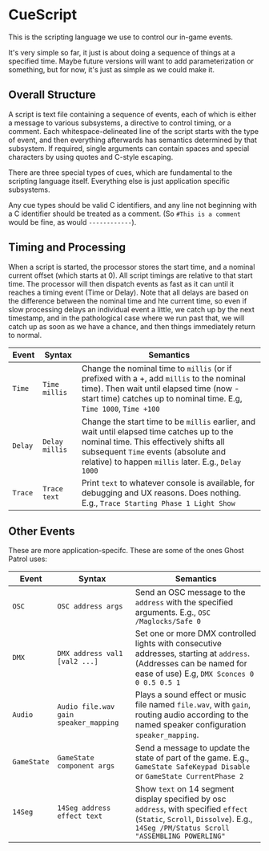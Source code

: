 # CueScript
This is the scripting language we use to control our in-game events.

It's very simple so far, it just is about doing a sequence of things at a specified time.  Maybe future versions will want to add parameterization or something, but for now, it's just as simple as we could make it.

## Overall Structure

A script is text file containing a sequence of events, each of which is either a message to various subsystems, a directive to control timing, or a comment.  Each whitespace-delineated line of the script starts with the type of event, and then everything afterwards has semantics determined by that subsystem.  If required, single arguments can contain spaces and special characters by using quotes and C-style escaping.

There are three special types of cues, which are fundamental to the scripting language itself.  Everything else is just application specific subsystems.

Any cue types should be valid C identifiers, and any line not beginning with a C identifier should be treated as a comment.  (So `#This is a comment` would be fine, as would `------------`). 

## Timing and Processing

When a script is started, the processor stores the start time, and a nominal current offset (which starts at 0).  All script timings are relative to that start time. The processor will then dispatch events as fast as it can until it reaches a timing event (Time or Delay).  Note that all delays are based on the difference between the nominal time and hte current time, so even if slow processing delays an individual event a little, we catch up by the next timestamp, and in the pathological case where we run past that, we will catch up as soon as we have a chance, and then things immediately return to normal.  

Event | Syntax | Semantics
------ | ------ | ------
`Time` | `Time millis` | Change the nominal time to `millis` (or if prefixed with a +, add `millis` to the nominal time). Then wait until elapsed time (now - start time) catches up to nominal time.  E.g, `Time 1000`, `Time +100`
`Delay` | `Delay millis` | Change the start time to be `millis` earlier, and wait until elapsed time catches up to the nominal time.  This effectively shifts all subsequent `Time` events (absolute and relative) to happen `millis` later.  E.g., `Delay 1000` 
`Trace` | `Trace text` | Print `text` to whatever console is available, for debugging and UX reasons.  Does nothing.  E.g., `Trace Starting Phase 1 Light Show`

## Other Events

These are more application-specifc.  These are some of the ones Ghost Patrol uses:

Event | Syntax | Semantics
------ | ------ | ------
`OSC` | `OSC address args` | Send an OSC message to the `address` with the specified arguments. E.g., `OSC /Maglocks/Safe 0`
`DMX` | `DMX address val1 [val2 ...]` | Set one or more DMX controlled lights with consecutive addresses, starting at `address`.  (Addresses can be named for ease of use) E.g, `DMX Sconces 0 0 0.5 0.5 1`
`Audio` | `Audio file.wav gain speaker_mapping` | Plays a sound effect or music file named `file.wav`, with `gain`, routing audio according to the named speaker configuration `speaker_mapping`.  
`GameState` | `GameState component args` | Send a message to update the state of part of the game.  E.g., `GameState SafeKeypad Disable` or `GameState CurrentPhase 2`
`14Seg` | `14Seg address effect text` | Show `text` on 14 segment display specified by osc `address`, with specified `effect` (`Static`, `Scroll`, `Dissolve`). E.g.,  `14Seg /PM/Status Scroll "ASSEMBLING POWERLING"`
